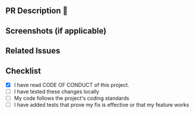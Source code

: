## PR Description 📜
<!-- Descripbe your changes -->

## Screenshots (if applicable)


## Related Issues
<!-- (if applicable else write None) -->


## Checklist

- [x] I have read CODE OF CONDUCT of this project.
- [ ] I have tested these changes locally
- [ ] My code follows the project's coding standards
- [ ] I have added tests that prove my fix is effective or that my feature works
